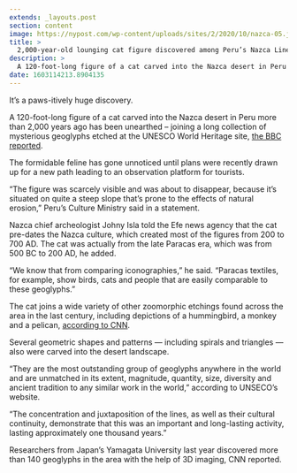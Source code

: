 ```yaml
--- 
extends: _layouts.post 
section: content 
image: https://nypost.com/wp-content/uploads/sites/2/2020/10/nazca-05.jpg?quality=90&strip=all&w=1200 
title: > 
  2,000-year-old lounging cat figure discovered among Peru’s Nazca Lines 
description: > 
  A 120-foot-long figure of a cat carved into the Nazca desert in Peru more than 2,000 years ago has been unearthed – joining a long collection of mysterious geoglyphs etched at the UNESCO World Heritage site, the BBC reported.The formidable feline has gone unnoticed until plans were recently drawn up for a new path leading to an observation platform for tourists.Nazca chief archeologist Johny Isla told the Efe news agency that the cat pre-dates the Nazca culture, which created most of the figures from 200 to 700 AD.The cat was actually from the late Paracas era, which was from 500 BC to 200 AD, he added.Several geometric shapes and patterns — including spirals and triangles — also were carved into the desert landscape. 
date: 1603114213.8904135 
--- 
```

<div><p>It&#8217;s a paws-itively huge discovery.</p>
<p>A 120-foot-long figure of a cat carved into the Nazca desert in Peru more than 2,000 years ago has been unearthed &#8211; joining a long collection of mysterious geoglyphs etched at the UNESCO World Heritage site, <a href="https://www.bbc.com/news/world-latin-america-54593295" rel="noopener noreferrer" target="_blank">the BBC reported</a>.</p>
<p>The formidable feline has gone unnoticed until plans were recently drawn up for a new path leading to an observation platform for tourists.</p>
<p>&#8220;The figure was scarcely visible and was about to disappear, because it&#8217;s situated on quite a steep slope that&#8217;s prone to the effects of natural erosion,&#8221; Peru&#8217;s Culture Ministry said in a statement.</p>
<p>Nazca chief archeologist Johny Isla told the Efe news agency that the cat pre-dates the Nazca culture, which created most of the figures from 200 to 700 AD. The cat was actually from the late Paracas era, which was from 500 BC to 200 AD, he added.</p>
<p>&#8220;We know that from comparing iconographies,&#8221; he said. &#8220;Paracas textiles, for example, show birds, cats and people that are easily comparable to these geoglyphs.&#8221;</p>
<p>The cat joins a wide variety of other zoomorphic etchings found across the area in the last century, including depictions of a hummingbird, a monkey and a pelican, <a href="https://www.cnn.com/style/article/nazca-lines-peru-cat/index.html" rel="noopener noreferrer" target="_blank">according to CNN</a>.</p>
<p>Several geometric shapes and patterns &#8212; including spirals and triangles &#8212; also were carved into the desert landscape.</p>
 
<p>&#8220;They are the most outstanding group of geoglyphs anywhere in the world and are unmatched in its extent, magnitude, quantity, size, diversity and ancient tradition to any similar work in the world,&#8221; according to UNSECO&#8217;s website.</p>
<p>&#8220;The concentration and juxtaposition of the lines, as well as their cultural continuity, demonstrate that this was an important and long-lasting activity, lasting approximately one thousand years.&#8221;</p>
<p>Researchers from Japan&#8217;s Yamagata University last year discovered more than 140 geoglyphs in the area with the help of 3D imaging, CNN reported.</p>
			</div>